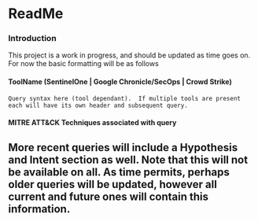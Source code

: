 # ReadMe

### Introduction
This project is a work in progress, and should be updated as time goes on.  For now the basic formatting will be as follows

#### ToolName (SentinelOne | Google Chronicle/SecOps | Crowd Strike)
```
Query syntax here (tool dependant).  If multiple tools are present each will have its own header and subsequent query.
```

#### MITRE ATT&CK Techniques associated with query

## More recent queries will include a Hypothesis and Intent section as well.  Note that this will not be available on all.  As time permits, perhaps older queries will be updated, however all current and future ones will contain this information.
